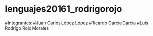 # lenguajes20161_rodrigorojo
#Integrantes:
#Juan Carlos López López
#Ricardo Garcia Garcia
#Luis Rodrigo Rojo Morales
